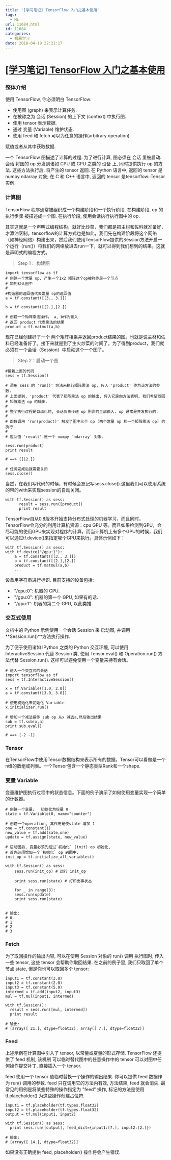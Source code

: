 ```yaml
---
title: '[学习笔记] TensorFlow 入门之基本使用'
tags:
  - ML
url: 11684.html
id: 11684
categories:
  - 机器学习
date: 2018-04-19 22:21:17
---
```


[\[学习笔记\] TensorFlow 入门之基本使用](http://www.cnblogs.com/flyu6/p/5555161.html)
==========================================================================

### 整体介绍

使用 TensorFlow, 你必须明白 TensorFlow:

*   使用图 (graph) 来表示计算任务.
*   在被称之为 会话 (Session) 的上下文 (context) 中执行图.
*   使用 tensor 表示数据.
*   通过 变量 (Variable) 维护状态.
*   使用 feed 和 fetch 可以为任意的操作(arbitrary operation)

赋值或者从其中获取数据.

一个 TensorFlow 图描述了计算的过程. 为了进行计算, 图必须在 会话 里被启动. 会话 将图的 op 分发到诸如 CPU 或 GPU 之类的 设备 上, 同时提供执行 op 的方法. 这些方法执行后, 将产生的 tensor 返回. 在 Python 语言中, 返回的 tensor 是 numpy ndarray 对象; 在 C 和 C++ 语言中, 返回的 tensor 是tensorflow::Tensor 实例.

### 计算图

TensorFlow 程序通常被组织成一个构建阶段和一个执行阶段. 在构建阶段, op 的执行步骤 被描述成一个图. 在执行阶段, 使用会话执行执行图中的 op.

其实这就是一个声明式编程结构，就好比炒菜，我们都是把主材和佐料就准备好，才添油烹制。tensorflow的计算方式也是如此，我们先在构建阶段将这个网络（如神经网络）构建出来，然后我们使用TensorFlow提供的Session方法开启一个运行（run()）将我们的网络放进去run一下，就可以得到我们想到的结果。这就是声明式的编程方式。

> Step 1： 构建图

    import tensorflow as tf
    # 创建一个常量 op, 产生一个1x2 矩阵这个op被称作是一个节点
    # 加到默认图中
    #
    #构造器的返回值代表常量 op的返回值
    a = tf.constant([[3., 3.]])
    
    b = tf.constant([[2.],[2.])
    
    # 创建一个矩阵乘法操作， a, b作为输入
    # 返回 product 代表乘法的结果
    product = tf.matmul(a,b)

现在已经创建好了一个 两个矩阵相乘并返回product结果的图。也就是说主材和佐料已经准备好了。接下来就是到了生火炒菜的时间了。为了得到product，我们就必须在一个会话（Session）中启动这个一个图了。

> Step 2：启动一个图

    #接着上面的代码
    sess = tf.Session()
    
    # 调用 sess 的 'run()' 方法来执行矩阵乘法 op, 传入 'product' 作为该方法的参数. 
    # 上面提到, 'product' 代表了矩阵乘法 op 的输出, 传入它是向方法表明, 我们希望取回
    # 矩阵乘法 op 的输出.
    #
    # 整个执行过程是自动化的, 会话负责传递 op 所需的全部输入. op 通常是并发执行的.
    # 
    # 函数调用 'run(product)' 触发了图中三个 op (两个常量 op 和一个矩阵乘法 op) 的执行.
    #
    # 返回值 'result' 是一个 numpy `ndarray` 对象.
    
    sess.run(product)
    print result
    
    # ==> [[12.]]
    
    # 任务完成后就需要关闭
    sess.close()

当然，在我们写代码的时候，有时候会忘记写sess.close().这里我们可以使用系统的带的with来实现session的自动关闭。

    with tf.Session() as sess:
          result = sess.run([product])
          print result

TensorFlow自从0.8版本开始支持分布式处理的机器学习，而且同时，TensorFlow会充分的利用计算机资源：cpu GPU 等。而且如果检测到GPU，会尽可能的使用GPU来实现对程序的计算。而当计算机上有多个GPU的时候，我们可以通过tf.device()来指定哪个GPU来执行。具体示例如下：

    with tf.Session() as sess:
    with tf.device("/gpu:1"):
        a = tf.constant([[3., 3.]])
        b = tf.constant([[2.],[2.])
        product = tf.matmul(a,b)
        ...

设备用字符串进行标识. 目前支持的设备包括:

*    "/cpu:0": 机器的 CPU.
*    "/gpu:0": 机器的第一个 GPU, 如果有的话.
*    "/gpu:1": 机器的第二个 GPU, 以此类推.

### 交互式使用

文档中的 Python 示例使用一个会话 Session 来 启动图, 并调用 \*\*Session.run()\*\*方法执行操作.

为了便于使用诸如 IPython 之类的 Python 交互环境, 可以使用InteractiveSession 代替 Session 类, 使用 Tensor.eval() 和 Operation.run() 方法代替 Session.run(). 这样可以避免使用一个变量来持有会话。

    # 进入一个交互式的会话
    import tensorflow as tf
    sess = tf.InteractiveSession()
    
    x = tf.Variable([1.0, 2.0])
    a = tf.constant([3.0, 3.0])
    
    # 使用初始化来初始化 Variable
    x.initializer.run()
    
    # 增加一个减法操作 sub op 从x 减去a,然后输出结果
    sub = tf.sub(x,a)
    print sub.eval()
    
    # ==> [-2 -1]

### Tensor

在TensorFlow中使用Tensor数据结构来表示所有的数据。Tensor可以看做是一个n维的数组或列表。一个Tensor包含一个静态类型Rank和一个shape.

### 变量 Variable

变量维护图执行过程中的状态信息。下面的例子演示了如何使用变量实现一个简单的计数器。

    # 创建一个变量，  初始化为标量 0
    state = tf.Variable(0, name="counter")
    
    # 创建一个operation, 其作用是使state 增加 1
    one = tf.constant(1)
    new_value = tf.add(sate,one)
    update = tf.assign(state, new_value)
    
    # 启动图后, 变量必须先经过`初始化` (init) op 初始化,
    # 首先必须增加一个`初始化` op 到图中.
    init_op = tf.initialize_all_variables()
    
    with tf.Session() as sess:
        sess.run(init_op) # 运行 init_op
        
        print sess.run(state) # 打印出事状态
        
        for _ in range(3):
        sess.run(update)
        print sess.run(state)
        
    
    # 输出:
    # 0
    # 1
    # 2
    # 3

### Fetch

为了取回操作的输出内容, 可以在使用 Session 对象的 run() 调用 执行图时, 传入一些 tensor, 这些 tensor 会帮助你取回结果. 在之前的例子里, 我们只取回了单个节点 state, 但是你也可以取回多个 tensor:

    input1 = tf.constant(3.0)
    input2 = tf.constant(2.0)
    input3 = tf.constant(5.0)
    intermed = tf.add(input2, input3)
    mul = tf.mul(input1, intermed)
    
    with tf.Session():
      result = sess.run([mul, intermed])
      print result
    
    # 输出:
    # [array([ 21.], dtype=float32), array([ 7.], dtype=float32)]

### Feed

上述示例在计算图中引入了 tensor, 以常量或变量的形式存储. TensorFlow 还提供了 feed 机制, 该机制 可以临时替代图中的任意操作中的 tensor 可以对图中任何操作提交补丁, 直接插入一个 tensor.

feed 使用一个 tensor 值临时替换一个操作的输出结果. 你可以提供 feed 数据作为 run() 调用的参数. feed 只在调用它的方法内有效, 方法结束, feed 就会消失. 最常见的用例是将某些特殊的操作指定为 "feed" 操作, 标记的方法是使用 tf.placeholder() 为这些操作创建占位符.

    input1 = tf.placeholder(tf.types.float32)
    input2 = tf.placeholder(tf.types.float32)
    output = tf.mul(input1, input2)
    
    with tf.Session() as sess:
      print sess.run([output], feed_dict={input1:[7.], input2:[2.]})
    
    # 输出:
    # [array([ 14.], dtype=float32)]

如果没有正确提供 feed, placeholder() 操作将会产生错误.